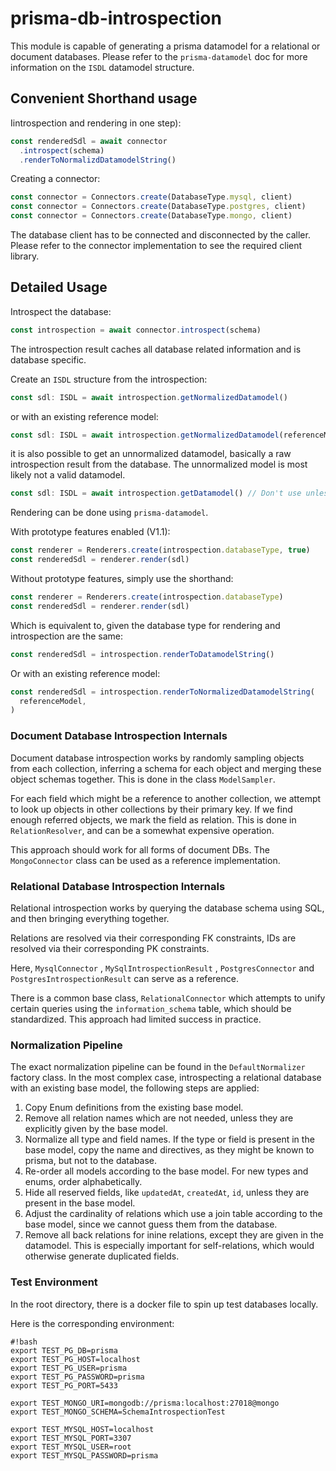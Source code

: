 # prisma-db-introspection

This module is capable of generating a prisma datamodel for a relational or document databases. Please refer to the `prisma-datamodel` doc for more information on the `ISDL` datamodel structure.

## Convenient Shorthand usage

Iintrospection and rendering in one step):

```typescript
const renderedSdl = await connector
  .introspect(schema)
  .renderToNormalizdDatamodelString()
```

Creating a connector:

```typescript
const connector = Connectors.create(DatabaseType.mysql, client)
const connector = Connectors.create(DatabaseType.postgres, client)
const connector = Connectors.create(DatabaseType.mongo, client)
```

The database client has to be connected and disconnected by the caller. Please refer to the connector implementation to see the required client library.

## Detailed Usage

Introspect the database:

```typescript
const introspection = await connector.introspect(schema)
```

The introspection result caches all database related information and is database specific.

Create an `ISDL` structure from the introspection:

```typescript
const sdl: ISDL = await introspection.getNormalizedDatamodel()
```

or with an existing reference model:

```typescript
const sdl: ISDL = await introspection.getNormalizedDatamodel(referenceModel)
```

it is also possible to get an unnormalized datamodel, basically a raw introspection result from the database. The unnormalized model is most likely not a valid datamodel.

```typescript
const sdl: ISDL = await introspection.getDatamodel() // Don't use unless you know what you're doing
```

Rendering can be done using `prisma-datamodel`.

With prototype features enabled (V1.1):

```typescript
const renderer = Renderers.create(introspection.databaseType, true)
const renderedSdl = renderer.render(sdl)
```

Without prototype features, simply use the shorthand:

```typescript
const renderer = Renderers.create(introspection.databaseType)
const renderedSdl = renderer.render(sdl)
```

Which is equivalent to, given the database type for rendering and introspection are the same:

```typescript
const renderedSdl = introspection.renderToDatamodelString()
```

Or with an existing reference model:

```typescript
const renderedSdl = introspection.renderToNormalizedDatamodelString(
  referenceModel,
)
```

### Document Database Introspection Internals

Document database introspection works by randomly sampling objects from each collection, inferring a schema for each object and merging these object schemas together. This is done in the class `ModelSampler`.

For each field which might be a reference to another collection, we attempt to look up objects in other collections by their primary key. If we find enough referred objects, we mark the field as relation. This is done in `RelationResolver`, and can be a somewhat expensive operation.

This approach should work for all forms of document DBs. The `MongoConnector` class can be used as a reference implementation.

### Relational Database Introspection Internals

Relational introspection works by querying the database schema using SQL, and then bringing everything together.

Relations are resolved via their corresponding FK constraints, IDs are resolved via their corresponding PK constraints.

Here, `MysqlConnector` , `MySqlIntrospectionResult` , `PostgresConnector` and `PostgresIntrospectionResult` can serve as a reference.

There is a common base class, `RelationalConnector` which attempts to unify certain queries using the `information_schema` table, which should be standardized. This approach had limited success in practice.

### Normalization Pipeline

The exact normalization pipeline can be found in the `DefaultNormalizer` factory class. In the most complex case, introspecting a relational database with an existing base model, the following steps are applied:

1. Copy Enum definitions from the existing base model.
2. Remove all relation names which are not needed, unless they are explicitly given by the base model.
3. Normalize all type and field names. If the type or field is present in the base model, copy the name and directives, as they might be known to prisma, but not to the database.
4. Re-order all models according to the base model. For new types and enums, order alphabetically.
5. Hide all reserved fields, like `updatedAt`, `createdAt`, `id`, unless they are present in the base model.
6. Adjust the cardinality of relations which use a join table according to the base model, since we cannot guess them from the database.
7. Remove all back relations for inine relations, except they are given in the datamodel. This is especially important for self-relations, which would otherwise generate duplicated fields.

### Test Environment

In the root directory, there is a docker file to spin up test databases locally.

Here is the corresponding environment:

```
#!bash
export TEST_PG_DB=prisma
export TEST_PG_HOST=localhost
export TEST_PG_USER=prisma
export TEST_PG_PASSWORD=prisma
export TEST_PG_PORT=5433

export TEST_MONGO_URI=mongodb://prisma:localhost:27018@mongo
export TEST_MONGO_SCHEMA=SchemaIntrospectionTest

export TEST_MYSQL_HOST=localhost
export TEST_MYSQL_PORT=3307
export TEST_MYSQL_USER=root
export TEST_MYSQL_PASSWORD=prisma
```

